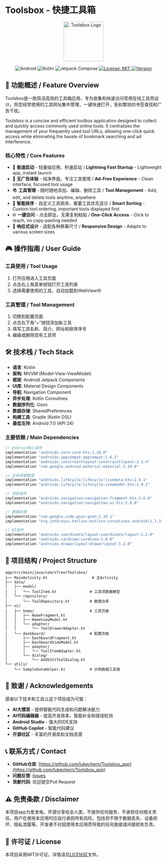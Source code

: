 # Toolsbox - 快捷工具箱

<p align="center">
  <img src="app/src/main/res/mipmap-xxxhdpi/ic_launcher.png" alt="Toolsbox Logo" width="128" height="128">
</p>

<p align="center">
  <img src="https://img.shields.io/badge/Android-3DDC84?style=for-the-badge&logo=android&logoColor=white" alt="Android">
  <img src="https://img.shields.io/badge/Kotlin-0095D5?style=for-the-badge&logo=kotlin&logoColor=white" alt="Kotlin">
  <img src="https://img.shields.io/badge/Jetpack_Compose-4285F4?style=for-the-badge&logo=jetpack-compose&logoColor=white" alt="Jetpack Compose">
  <a href="https://opensource.org/licenses/MIT">
    <img src="https://img.shields.io/badge/License-MIT-yellow.svg?style=for-the-badge" alt="License: MIT">
  </a>
  <a href="https://github.com/lukechern/Toolsbox_app">
    <img src="https://img.shields.io/badge/version-1.0-blue.svg?style=for-the-badge" alt="Version">
  </a>
</p>

## 📱 功能概述 / Feature Overview

Toolsbox是一款简洁高效的工具箱应用，专为收集和快速访问常用在线工具而设计。将您经常使用的工具网址集中管理，一键快速打开，告别繁琐的书签查找和广告干扰。

Toolsbox is a concise and efficient toolbox application designed to collect and quickly access commonly used online tools. It centralizes the management of your frequently used tool URLs, allowing one-click quick access while eliminating the hassle of bookmark searching and ad interference.

### 核心特性 / Core Features
- 🚀 **极速启动** - 轻量级应用，秒速启动 / **Lightning Fast Startup** - Lightweight app, instant launch
- 🚫 **无广告体验** - 纯净界面，专注工具使用 / **Ad-Free Experience** - Clean interface, focused tool usage
- 📚 **工具管理** - 随时随地添加、编辑、删除工具 / **Tool Management** - Add, edit, and delete tools anytime, anywhere
- 🎯 **智能排序** - 自定义工具排序，重要工具优先显示 / **Smart Sorting** - Custom tool ordering, important tools displayed first
- 🌐 **一键访问** - 点击即达，无需复制粘贴 / **One-Click Access** - Click to reach, no copy-pasting needed
- 📱 **响应式设计** - 适配各种屏幕尺寸 / **Responsive Design** - Adapts to various screen sizes

## 🎮 操作指南 / User Guide

### 工具使用 / Tool Usage
1. 打开应用进入工具页面
2. 点击右上角菜单按钮打开工具列表
3. 选择需要使用的工具，自动加载到WebView中

### 工具管理 / Tool Management
1. 切换到配置页面
2. 点击右下角"+"按钮添加新工具
3. 填写工具名称、简介、网址和排序序号
4. 编辑或删除现有工具项

## 🛠 技术栈 / Tech Stack

- **语言**: Kotlin
- **架构**: MVVM (Model-View-ViewModel)
- **框架**: Android Jetpack Components
- **UI库**: Material Design Components
- **导航**: Navigation Component
- **异步处理**: Kotlin Coroutines
- **数据序列化**: Gson
- **数据存储**: SharedPreferences
- **构建工具**: Gradle (Kotlin DSL)
- **最低支持**: Android 7.0 (API 24)

### 主要依赖 / Main Dependencies
```kotlin
// Android核心组件
implementation "androidx.core:core-ktx:1.16.0"
implementation "androidx.appcompat:appcompat:1.6.1"
implementation "androidx.constraintlayout:constraintlayout:2.1.4"
implementation "com.google.android.material:material:1.10.0"

// 生命周期管理
implementation "androidx.lifecycle:lifecycle-livedata-ktx:2.9.1"
implementation "androidx.lifecycle:lifecycle-viewmodel-ktx:2.9.1"

// 导航组件
implementation "androidx.navigation:navigation-fragment-ktx:2.6.0"
implementation "androidx.navigation:navigation-ui-ktx:2.6.0"

// 数据处理
implementation "com.google.code.gson:gson:2.10.1"
implementation "org.jetbrains.kotlinx:kotlinx-coroutines-android:1.7.3"

// UI组件
implementation "androidx.coordinatorlayout:coordinatorlayout:1.2.0"
implementation "androidx.cardview:cardview:1.0.0"
implementation "androidx.drawerlayout:drawerlayout:1.2.0"
```

## 📁 项目结构 / Project Structure

```
app/src/main/java/com/x7ree/Toolsbox/
├── MainActivity.kt                    # 主Activity
├── data/
│   ├── model/
│   │   └── ToolItem.kt               # 工具项数据模型
│   └── repository/
│       └── ToolRepository.kt         # 数据仓库
├── ui/
│   ├── home/                         # 工具页面
│   │   ├── HomeFragment.kt
│   │   ├── HomeViewModel.kt
│   │   └── adapter/
│   │       └── ToolDrawerAdapter.kt
│   └── dashboard/                    # 配置页面
│       ├── DashboardFragment.kt
│       ├── DashboardViewModel.kt
│       ├── adapter/
│       │   └── ToolItemAdapter.kt
│       └── dialog/
│           └── AddEditToolDialog.kt
└── utils/
    └── SampleDataHelper.kt           # 示例数据工具类
```

## 🙏 致谢 / Acknowledgements

感谢以下技术和工具让这个项目成为可能：

- **AI大模型** - 提供智能代码生成和问题解决能力
- **AI代码编辑器** - 提高开发效率，智能补全和错误检测
- **Android Studio** - 强大的IDE支持
- **GitHub Copilot** - 智能代码建议
- **开源社区** - 丰富的开源库和文档资源

## 📞 联系方式 / Contact

- **GitHub仓库**: [https://github.com/lukechern/Toolsbox_app](https://github.com/lukechern/Toolsbox_app)
- **问题反馈**: [Issues](https://github.com/lukechern/Toolsbox_app/issues)
- **贡献代码**: 欢迎提交Pull Request

## ⚠️ 免责条款 / Disclaimer

本项目app为爱发电，开源分享给全人类，不提供任何服务，不承担任何相关责任。用户在使用本应用时应自行承担所有风险，包括但不限于数据丢失、设备损坏、隐私泄露等。开发者不对因使用本应用而导致的任何直接或间接损失负责。

## 📄 许可证 / License

本项目采用MIT许可证，详情请见[LICENSE](LICENSE)文件。